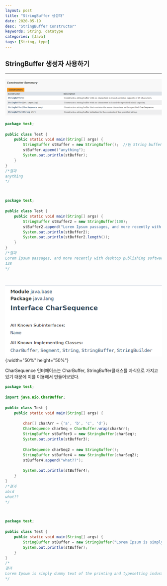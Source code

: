 ```yaml
---
layout: post
title: "StringBuffer 생성자"
date: 2020-05-19
desc: "StringBuffer Constructor"
keywords: String, datatype
categories: [Java]
tags: [String, type]
---
```


## StringBuffer 생성자 사용하기

___

![StringBufferConstructor](/static/assets/img/blog/java/02DataType/StringBufferConstructor.png)
<br>

~~~java
package test;

public class Test {
	public static void main(String[] args) {	
		StringBuffer stBuffer = new StringBuffer();  //빈 String buffer 기본 16개의 문자공간
		stBuffer.append("anything");
		System.out.println(stBuffer);
	}
}
/*결과
anything
*/
~~~
<br>

~~~java
package test;

public class Test {
	public static void main(String[] args) {	
		StringBuffer stBuffer2 = new StringBuffer(100);
		stBuffer2.append("Lorem Ipsum passages, and more recently with desktop publishing software like Aldus PageMaker including versions of Lorem Ipsum.");
		System.out.println(stBuffer2);
		System.out.println(stBuffer2.length());
	}
}
/*결과
Lorem Ipsum passages, and more recently with desktop publishing software like Aldus PageMaker including versions of Lorem Ipsum.
128
*/
~~~
<br>

![CharSequence](/static/assets/img/blog/java/02DataType/CharSequence.png){:width="50%" height="50%"}
<br>

CharSequence 인터페이스는 CharBuffer, StringBuffer클래스를 자식으로 가지고 있기 대문에 이를 이용해서 만들어보았다. 

~~~java
package test;

import java.nio.CharBuffer;

public class Test {
	public static void main(String[] args) {	
		
		char[] charArr = {'a', 'b', 'c', 'd'};
		CharSequence charSeq = CharBuffer.wrap(charArr);
		StringBuffer stBuffer3 = new StringBuffer(charSeq);
		System.out.println(stBuffer3);
		
		CharSequence charSeq2 = new StringBuffer();	
		StringBuffer stBuffer4 = new StringBuffer(charSeq2);
		stBuffer4.append("what??");
		
		System.out.println(stBuffer4);
	}
}
/*결과
abcd
what??
*/
~~~
<br>

~~~java
package test;

public class Test {
	public static void main(String[] args) {		
		StringBuffer stBuffer = new StringBuffer("Lorem Ipsum is simply dummy text of the printing and typesetting industry.");
		System.out.println(stBuffer);
	}
}
/*
결과
Lorem Ipsum is simply dummy text of the printing and typesetting industry.
*/
~~~
